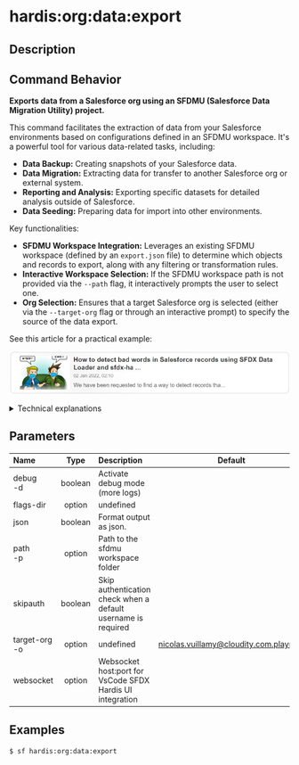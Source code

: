 <!-- This file has been generated with command 'sf hardis:doc:plugin:generate'. Please do not update it manually or it may be overwritten -->
# hardis:org:data:export

## Description


## Command Behavior

**Exports data from a Salesforce org using an SFDMU (Salesforce Data Migration Utility) project.**

This command facilitates the extraction of data from your Salesforce environments based on configurations defined in an SFDMU workspace. It's a powerful tool for various data-related tasks, including:

- **Data Backup:** Creating snapshots of your Salesforce data.
- **Data Migration:** Extracting data for transfer to another Salesforce org or external system.
- **Reporting and Analysis:** Exporting specific datasets for detailed analysis outside of Salesforce.
- **Data Seeding:** Preparing data for import into other environments.

Key functionalities:

- **SFDMU Workspace Integration:** Leverages an existing SFDMU workspace (defined by an `export.json` file) to determine which objects and records to export, along with any filtering or transformation rules.
- **Interactive Workspace Selection:** If the SFDMU workspace path is not provided via the `--path` flag, it interactively prompts the user to select one.
- **Org Selection:** Ensures that a target Salesforce org is selected (either via the `--target-org` flag or through an interactive prompt) to specify the source of the data export.

See this article for a practical example:

[![How to detect bad words in Salesforce records using SFDX Data Loader and sfdx-hardis](https://github.com/hardisgroupcom/sfdx-hardis/raw/main/docs/assets/images/article-badwords.jpg)](https://nicolas.vuillamy.fr/how-to-detect-bad-words-in-salesforce-records-using-sfdx-data-loader-and-sfdx-hardis-171db40a9bac)

<details>
<summary>Technical explanations</summary>

The command's technical implementation relies heavily on the SFDMU plugin:

- **SFDMU Integration:** It acts as a wrapper around the `sfdmu` plugin, which performs the actual data export operations. The command provides an assisted interface for SFDMU execution.
- **`exportData` Utility:** The core logic for executing the SFDMU export process is encapsulated within the `exportData` utility function, which takes the SFDMU workspace path and the source username as arguments.
- **Interactive Prompts:** Uses `selectDataWorkspace` to allow the user to choose an SFDMU project and `promptOrgUsernameDefault` for selecting the source Salesforce org when not running in a CI environment.
- **Environment Awareness:** Checks the `isCI` flag to determine whether to run in an interactive mode (prompting for user input) or a non-interactive mode (relying solely on command-line flags).
- **Required Plugin:** It explicitly lists `sfdmu` as a required plugin, ensuring that the necessary dependency is in place before execution.
</details>


## Parameters

| Name              |  Type   | Description                                                   |                Default                 | Required | Options |
|:------------------|:-------:|:--------------------------------------------------------------|:--------------------------------------:|:--------:|:-------:|
| debug<br/>-d      | boolean | Activate debug mode (more logs)                               |                                        |          |         |
| flags-dir         | option  | undefined                                                     |                                        |          |         |
| json              | boolean | Format output as json.                                        |                                        |          |         |
| path<br/>-p       | option  | Path to the sfdmu workspace folder                            |                                        |          |         |
| skipauth          | boolean | Skip authentication check when a default username is required |                                        |          |         |
| target-org<br/>-o | option  | undefined                                                     | nicolas.vuillamy@cloudity.com.playnico |          |         |
| websocket         | option  | Websocket host:port for VsCode SFDX Hardis UI integration     |                                        |          |         |

## Examples

```shell
$ sf hardis:org:data:export
```


